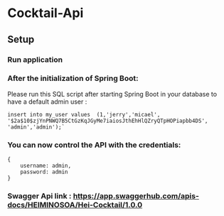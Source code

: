 # Cocktail-Api

## Setup

### Run application

### After the initialization of Spring Boot:
Please run this SQL script after starting Spring Boot in your database to have a 
default admin user :

    insert into my_user values  (1,'jerry','micael',
    '$2a$10$zjYnPNWQ7B5CtGzKqJGyMe7iaiosJthEhHlQZryQTpHOPiapbb4DS',
    'admin','admin');`

### You can now control the API with the credentials:

    {
        username: admin,
        password: admin
    }
    
### Swagger Api link : https://app.swaggerhub.com/apis-docs/HEIMINOSOA/Hei-Cocktail/1.0.0
